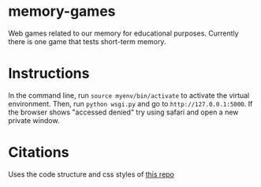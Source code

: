# memory-games
Web games related to our memory for educational purposes. Currently there is one game that tests short-term memory.

# Instructions
In the command line, run `source myenv/bin/activate` to activate the virtual environment.
Then, run `python wsgi.py` and go to `http://127.0.0.1:5000`.
If the browser shows "accessed denied" try using safari and open a new private window.


# Citations
Uses the code structure and css styles of [this repo](https://www.section.io/engineering-education/creating-a-simple-hunt-the-wumpus-game-using-python-flask-and-socketio/)
